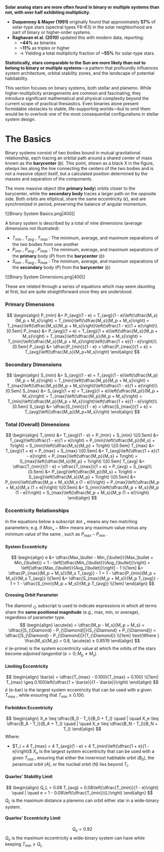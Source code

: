 **Solar analog stars are more often found in binary or multiple systems than not, with over half exhibiting multiplicity.**

- **Duquennoy & Mayor (1991)** originally found that approximately **57%** of solar-type stars (spectral types F6–K3) in the solar neighborhood are part of binary or higher-order systems.    
- **Raghavan et al. (2010)** updated this with modern data, reporting:    
    - **~44%** as binaries        
    - **~11%** as triples or higher        
    - → Yielding a total multiplicity fraction of **~55%** for solar-type stars.       

**Statistically, stars comparable to the Sun are more likely than not to belong to binary or multiple systems**—a pattern that profoundly influences system architecture, orbital stability zones, and the landscape of potential habitability.

This section focuses on binary systems, both stellar and planemo. While higher-multiplicity arrangements are common and fascinating, they introduce significant mathematical and physical complexity beyond the current scope of practical thesiastics. Even binaries alone present formidable obstacles to stable, life-supporting worlds—but to omit them would be to overlook one of the most consequential configurations in stellar system design.
# The Basics
Binary systems consist of two bodies bound in mutual gravitational relationship, each tracing an orbital path around a shared center of mass known as the **barycenter** (_ḅ_). This point, shown as a black X in the figure, _always_ lies along the line connecting the centers of the two bodies and is not a massive object itself, but a calculated position determined by the masses and separation of the components.

The more massive object (the **primary body**) orbits closer to the barycenter, while the **secondary body** traces a larger path on the opposite side. Both orbits are elliptical, share the same eccentricity (ϵ), and are synchronized in period, preserving the balance of angular momentum.

![[Binary System Basics.png|400]]

A binary system is described by a total of nine dimensions (average dimensions not illustrated):
- $T_{min}$ ,  $T_{avg}$ ,  $T_{max}$ :  The minimum, average, and maximum separations of the two bodies from one another
- $P_{min}$ ,  $P_{avg}$ ,  $P_{max}$ :  The minimum, average, and maximum separations of the **primary** body (*P*) from the **barycenter** (*ḅ*)
- $S_{min}$ ,  $S_{avg}$ ,  $S_{max}$ :  The minimum, average, and maximum separations of the **secondary** body (*P*) from the **barycenter** (*ḅ*)

![[Binary System Dimensions.png|400]]

These are related through a series of equations which may seem daunting at first, but are quite straightforward once they are understood.

### Primary Dimensions
$$
\begin{align}
P_{min} &= P_{avg}(1 - e)
= T_{avg}(1 - e)\left(\dfrac{M_s}{M_p + M_s}\right)
= T_{min}\left(\dfrac{M_s}{M_p + M_s}\right)
= T_{max}\left(\dfrac{M_s}{M_p + M_s}\right)\left(\dfrac{1 - e}{1 + e}\right)\\[0.5em]
P_{max} &= P_{avg}(1 + e)
= T_{avg}(1 + e)\left(\dfrac{M_s}{M_p + M_s}\right)
= T_{max}\left(\dfrac{M_s}{M_p + M_s}\right)
= T_{min}\left(\dfrac{M_s}{M_p + M_s}\right)\left(\dfrac{1 + e}{1 - e}\right)\\[0.5em]
P_{avg} &= \dfrac{P_{min}}{1 - e} = \dfrac{P_{max}}{1 + e} = T_{avg}\left(\dfrac{M_s}{M_p+M_s}\right)
\end{align}
$$
### Secondary Dimensions
$$
\begin{align}
S_{min} &= S_{avg}(1 - e) 
= T_{avg}(1 - e)\left(\dfrac{M_p}{M_p + M_s}\right)
= T_{min}\left(\dfrac{M_p}{M_p + M_s}\right)
= T_{max}\left(\dfrac{M_p}{M_p + M_s}\right)\left(\dfrac{1 - e}{1 + e}\right)\\[0.5em]
S_{max} &= S_{avg}(1 + e)
= T_{avg}(1 + e)\left(\dfrac{M_p)}{M_p + M_s}\right)
= T_{max}\left(\dfrac{M_p}{M_p + M_s}\right)
= T_{min}\left(\dfrac{M_p}{M_p + M_s}\right)\left(\dfrac{1 + e}{1 - e}\right)\\[0.5em]
S_{avg} &= \dfrac{S_{min}}{1 - e} = \dfrac{S_{max}}{1 + e} = T_{avg}\left(\dfrac{M_p}{M_p+M_s}\right)
\end{align}
$$
### Total (Overall) Dimensions
$$
\begin{align}
T_{min} &= T_{avg}(1 - e)
= P_{min} + S_{min} \\[0.5em]
&= T_{avg}\left(\dfrac{1 - e}{1 + e}\right)
= P_{min}\left(\dfrac{M_p}{M_s} + 1\right)
= S_{min}\left(\dfrac{M_s}{M_p} + 1\right) \\[0.5em]
T_{max} &= T_{avg}(1 + e)
= P_{max} + S_{max} \\[0.5em]
&= T_{avg}\left(\dfrac{1 + e}{1 - e}\right)
= P_{max}\left(\dfrac{M_p}{M_s} + 1\right)
= S_{max}\left(\dfrac{M_s}{M_p} + 1\right) \\[0.5em]
T_{avg} &= \dfrac{T_{min}}{1 - e}
= \dfrac{T_{max}}{1 + e}
= P_{avg} + S_{avg}\\[0.5em]
&= P_{avg}\left(\dfrac{M_p}{M_s} + 1\right) 
= S_{avg}\left(\dfrac{M_s}{M_p} + 1\right) \\[0.5em]
&= P_{min}\left(\dfrac{M_p + M_s}{M_s (1 - e)}\right)
= P_{max}\left(\dfrac{M_p + M_s}{M_s (1 + e)}\right) \\[0.5em]
&= S_{min}\left(\dfrac{M_p + M_s}{M_p (1 - e)}\right)
= S_{max}\left(\dfrac{M_p + M_s}{M_p (1 + e)}\right)
\end{align}
$$
### Eccentricity Relationships
In the equations below a subscript dot $_{\bullet}$ means any two matching parameters; e.g. if $Max_{\bullet} - Min{\bullet}$ means any maximum value minus any minimum value of the same , such as $P_{max} - P_{min}$ .
#### System Eccentricity
$$
\begin{align}
e &= \dfrac{Max_\bullet - Min_{\bullet}}{Max_\bullet + Min_{\bullet}}
= 1 - \left[\dfrac{Min_{\bullet}}{Avg_{\bullet}}\right]
= \left[\dfrac{Max_{\bullet}}{Avg_{\bullet}}\right] - 1 \\[1em]
&= \dfrac{P_{max}(M_p + M_s)}{M_s T_{avg}} - 1 = 1 - \dfrac{P_{min}(M_p + M_s)}{M_s T_{avg}} \\[1em]
&= \dfrac{S_{max}(M_p + M_s)}{M_p T_{avg}} - 1 = 1 - \dfrac{S_{min}(M_p + M_s)}{M_p T_{avg}} \\[1em]
\end{align}
$$
#### Crossing Orbit Parameter
The diamond $_{\Diamond}$ subscript is used to indicate expressions in which all terms share the **same positional magnitude** (e.g., max, min, or average), regardless of parameter type.
$$
\begin{align}
\acute{e} = \dfrac{M_p - M_s}{M_p + M_s}
= \dfrac{|S_{\Diamond} - P_{\Diamond}|}{S_{\Diamond} + P_{\Diamond}} 
= \dfrac{|S_{\Diamond} - P_{\Diamond}|}{T_{\Diamond}} \\[1em]
\text{Where } \frac{M_s}{M_p} = 0.8, \acute{e} ≥ 0.8519
\end{align}
$$
$é$ (e-prime) is the system eccentricity value at which the orbits of the stars become *_adjoined tangential_* $(e \gt 0; M_p \neq M_s)$
#### Limiting Eccentricity
$$
\begin{align}
\bar{e} = \dfrac{T_{max} - 0.100}{T_{max} + 0.100} \\[1em]
T_{max} \geq 0.100\left(\dfrac{1 + \bar{e}}{1 - \bar{e}}\right)
\end{align}
$$
$ē$ (e-bar) is the largest system eccentricity that can be used with a given $T_{max}$ , while ensuring that $T_{min} ≥ 0.100$.
#### Forbidden Eccentricity
$$
\begin{align}
X_e \leq \dfrac{B_0 - T_l}{B_0 + T_l} \quad | \quad 
X_e \leq \dfrac{B_A - T_l}{B_A + T_l} \quad | \quad 
X_e \leq \dfrac{B_N - T_l}{B_N + T_l}
\end{align}
$$
Where:
- $T_l = 4 T_{max} = 4 T_{avg}(1 - e) = 4 T_{min}\left(\dfrac{1 + e}{1 - e}\right)$
$X_e$ is the largest system eccentricity that can be used with a given $T_{min}$ , ensuring that either the innermost habitable orbit ($B_0$), the perannual orbit (*A*), or the nucleal orbit (*N*) lies beyond $T_l$.

#### Quarles' Stability Limit
$$
\begin{align}
Q_L = 0.08 T_{avg} = 0.08\left(\dfrac{T_{min}}{1 - e}\right) \quad | \quad e = 1 - 0.08\left(\dfrac{T_{min}}{L}\right)
\end{align}
$$
$Q_L$ is the maximum distance a planemo can orbit either star in a wide-binary system.
#### Quarles' Eccentricity Limit
$$
Q_e = 0.92
$$
$Q_e$ is the maximum eccentricity a wide-binary system can have while keeping $T_{min} ≥ Q_L$.


